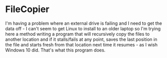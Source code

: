 # FileCopier
I'm having a problem where an external drive is failing and I need to get the data off - I can't seem to get Linux to install to an older laptop so I'm trying here a method writing a program that will recursively copy the files to another location and if it stalls/fails at any point, saves the last position in the file and starts fresh from that location next time it resumes - as I wish Windows 10 did.  That's what this program does.
